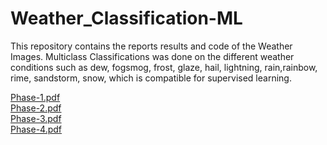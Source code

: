 # Weather_Classification-ML

This repository contains the reports results and code of the Weather Images. Multiclass Classifications was done on the different weather conditions such as dew, fogsmog, frost, glaze, hail, lightning, rain,rainbow, rime, sandstorm, snow, which is compatible for supervised learning.

[Phase-1.pdf](https://github.com/gagan110/Weather_Classification-ML/blob/main/Phase%201.pdf)  
[Phase-2.pdf](https://github.com/gagan110/Weather_Classification-ML/blob/main/%20Phase%202.pdf)  
[Phase-3.pdf](https://github.com/gagan110/Weather_Classification-ML/blob/main/%20Phase%203.pdf)  
[Phase-4.pdf](https://github.com/gagan110/Weather_Classification-ML/blob/main/%20Phase%204.pdf)  
